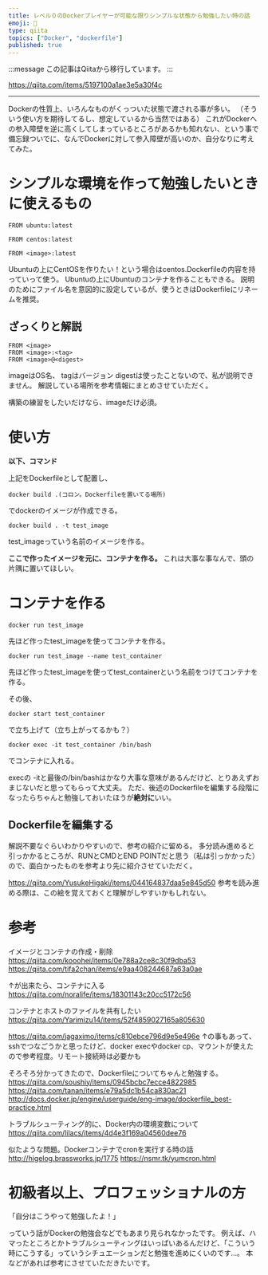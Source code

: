 ```yaml
---
title: レベル０のDockerプレイヤーが可能な限りシンプルな状態から勉強したい時の話
emoji: 📝
type: qiita
topics: ["Docker", "dockerfile"]
published: true
---
```


:::message
この記事はQiitaから移行しています。
:::

https://qiita.com/items/5197100a1ae3e5a30f4c

---

Dockerの性質上、いろんなものがくっついた状態で渡される事が多い。
（そういう使い方を期待してるし、想定しているから当然ではある）
これがDockerへの参入障壁を逆に高くしてしまっているところがあるかも知れない、という事で備忘録ついでに、なんでDockerに対して参入障壁が高いのか、自分なりに考えてみた。

# シンプルな環境を作って勉強したいときに使えるもの

``` ubuntu.Dockerfile
FROM ubuntu:latest
```

``` centos.Dockerfile
FROM centos:latest
```

``` other.Dockerfile
FROM <image>:latest
```

Ubuntuの上にCentOSを作りたい！という場合はcentos.Dockerfileの内容を持っていって使う。
Ubuntuの上にUbuntuのコンテナを作ることもできる。
説明のためにファイル名を意図的に設定しているが、使うときはDockerfileにリネームを推奨。

## ざっくりと解説

``` torisetsu.Dockerfile
FROM <image>
FROM <image>:<tag>
FROM <image>@<digest>
```

imageはOS名、
tagはバージョン
digestは使ったことないので、私が説明できません。
解説している場所を参考情報にまとめさせていただく。

構築の練習をしたいだけなら、imageだけ必須。

# 使い方
**以下、コマンド**

上記をDockerfileとして配置し、
```
docker build .(コロン。Dockerfileを置いてる場所)
```
でdockerのイメージが作成できる。
```
docker build . -t test_image
```
test_imageっていう名前のイメージを作る。

**ここで作ったイメージを元に、コンテナを作る。**
これは大事な事なんで、頭の片隅に置いてほしい。

# コンテナを作る
```
docker run test_image
```
先ほど作ったtest_imageを使ってコンテナを作る。
```
docker run test_image --name test_container
```
先ほど作ったtest_imageを使ってtest_containerという名前をつけてコンテナを作る。

その後、
```
docker start test_container
```
で立ち上げて（立ち上がってるかも？）
```
docker exec -it test_container /bin/bash
```
でコンテナに入れる。

execの -itと最後の/bin/bashはかなり大事な意味があるんだけど、とりあえずおまじないだと思ってもらって大丈夫。
ただ、後述のDockerfileを編集する段階になったらちゃんと勉強しておいたほうが**絶対に**いい。

## Dockerfileを編集する
解説不要なぐらいわかりやすいので、参考の紹介に留める。
多分読み進めると引っかかるところが、RUNとCMDとEND POINTだと思う（私は引っかかった）ので、面白かったものを参考より先に紹介させていただく。

https://qiita.com/YusukeHigaki/items/044164837daa5e845d50
参考を読み進める際は、この絵を覚えておくと理解がしやすいかもしれない。

# 参考
イメージとコンテナの作成・削除
https://qiita.com/kooohei/items/0e788a2ce8c30f9dba53
https://qiita.com/tifa2chan/items/e9aa408244687a63a0ae

↑が出来たら、コンテナに入る
https://qiita.com/noralife/items/18301143c20cc5172c56

コンテナとホストのファイルを共有したい
https://qiita.com/Yarimizu14/items/52f4859027165a805630

https://qiita.com/jagaximo/items/c810ebce796d9e5e496e
↑の事もあって、sshでつなごうかと思ったけど、docker execやdocker cp、マウントが使えたので参考程度。リモート接続時は必要かも

そろそろ分かってきたので、Dockerfileについてちゃんと勉強する。
https://qiita.com/soushiy/items/0945bcbc7ecce4822985
https://qiita.com/tanan/items/e79a5dc1b54ca830ac21
http://docs.docker.jp/engine/userguide/eng-image/dockerfile_best-practice.html

トラブルシューティング的に、Docker内の環境変数について
https://qiita.com/lilacs/items/4d4e3f169a04560dee76

似たような問題。Dockerコンテナでcronを実行する時の話
http://higelog.brassworks.jp/1775
https://nsmr.tk/yumcron.html

# 初級者以上、プロフェッショナルの方
「自分はこうやって勉強したよ！」

っていう話がDockerの勉強会などでもあまり見られなかったです。
例えば、ハマったところとかトラブルシューティングはいっぱいあるんだけど、「こういう時にこうする」っていうシチュエーションだと勉強を進めにくいのです…。
本などがあれば参考にさせていただきたいです。

